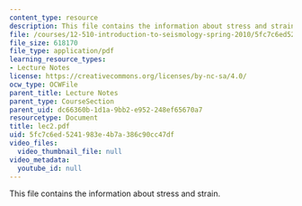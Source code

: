 ```yaml
---
content_type: resource
description: This file contains the information about stress and strain.
file: /courses/12-510-introduction-to-seismology-spring-2010/5fc7c6ed5241983e4b7a386c90cc47df_lec2.pdf
file_size: 618170
file_type: application/pdf
learning_resource_types:
- Lecture Notes
license: https://creativecommons.org/licenses/by-nc-sa/4.0/
ocw_type: OCWFile
parent_title: Lecture Notes
parent_type: CourseSection
parent_uid: dc66360b-1d1a-9bb2-e952-248ef65670a7
resourcetype: Document
title: lec2.pdf
uid: 5fc7c6ed-5241-983e-4b7a-386c90cc47df
video_files:
  video_thumbnail_file: null
video_metadata:
  youtube_id: null
---
```

This file contains the information about stress and strain.